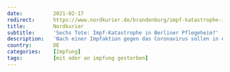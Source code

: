 ```yaml
---
date:          2021-02-17
redirect:      https://www.nordkurier.de/brandenburg/impf-katastrophe-in-berliner-pflegeheim-1742475902.html
title:         Nordkurier
subtitle:      'Sechs Tote: Impf-Katastrophe in Berliner Pflegeheim?'
description:   'Nach einer Impfaktion gegen das Coronavirus sollen in einem Berliner Pflegeheim acht Senioren verstorben sein. Die Einrichtung räumt sechs Todesfälle ein, nennt aber andere Gründe.'
country:       DE
categories:    [Impfung]
tags:          [mit oder an impfung gestorben]
---
```

